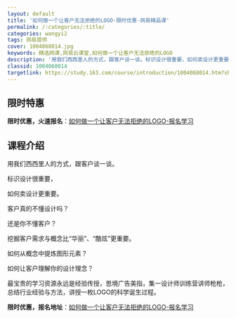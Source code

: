 ```yaml
---
layout: default
title: '如何做一个让客户无法拒绝的LOGO-限时优惠-网易精品课'
permalink: /:categories/:title/
categories: wangyi2
tags: 网易提供
cover: 1004068014.jpg
keywords: 精选网课,网易云课堂,如何做一个让客户无法拒绝的LOGO
description: '用我们西西里人的方式，跟客户谈一谈。标识设计很重要，如何卖设计更重要。客户真的不懂设计吗？还是你不懂客户？挖掘客户需求与'
classid: 1004068014
targetlink: https://study.163.com/course/introduction/1004068014.htm?share=1&shareId=1025206652&utm_campaign=share&utm_medium=iphoneShare&utm_source=&utm_u=1025206652
---
```


## 限时特惠

**限时优惠，火速报名**：[如何做一个让客户无法拒绝的LOGO-报名学习](https://study.163.com/course/introduction/1004068014.htm?share=1&shareId=1025206652&utm_campaign=share&utm_medium=iphoneShare&utm_source=&utm_u=1025206652)

## 课程介绍

用我们西西里人的方式，跟客户谈一谈。



标识设计很重要，

如何卖设计更重要。

客户真的不懂设计吗？

还是你不懂客户？

挖掘客户需求与概念比“华丽”、“酷炫”更重要。

如何从概念中提炼图形元素？

如何让客户理解你的设计理念？　



最宝贵的学习资源永远是经验传授，思境广告美指，集一设计师训练营讲师枪枪，总结行业经验与方法，讲授一枚LOGO的科学诞生过程。

**限时优惠，报名地址**：[如何做一个让客户无法拒绝的LOGO-报名学习](https://study.163.com/course/introduction/1004068014.htm?share=1&shareId=1025206652&utm_campaign=share&utm_medium=iphoneShare&utm_source=&utm_u=1025206652)

